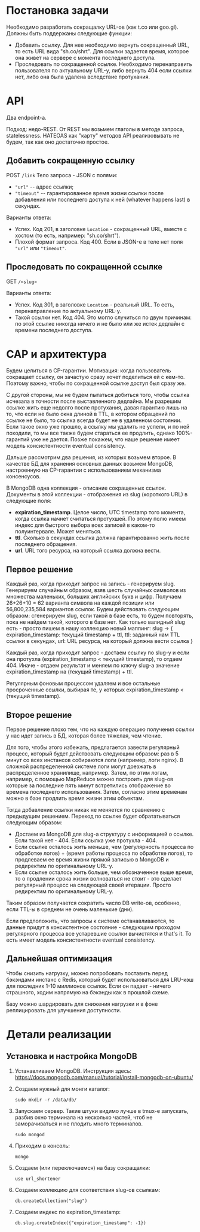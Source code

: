 # Постановка задачи

Необходимо разработать сокращалку URL-ов (как t.co или goo.gl). Должны быть поддержаны следующие функции:

  - Добавить ссылку. Для нее необходимо вернуть сокращенный URL, то есть URL вида "sh.co/shrt". Для ссылки задается время, которое она живет на сервере с момента последнего доступа.
  - Проследовать по сокращенной ссылке. Необходимо перенаправить пользователя по актуальному URL-у, либо вернуть 404 если ссылки нет, либо она была удалена вследствие протухания.

# API

Два endpoint-а.

Подход: недо-REST. От REST мы возьмем глаголы в методе запроса, statelessness. HATEOAS как "карту" методов API реализовывать не будем, так как оно достаточно простое.

## Добавить сокращенную ссылку

POST `/link`
Тело запроса - JSON с полями:
  - `"url"` -- адрес ссылки;
  - `"timeout"` -- гарантированное время жизни ссылки после добавления или последнего доступа к ней (whatever happens last) в секундах.

Варианты ответа:
  - Успех. Код 201, в заголовке `Location` - сокращенный URL, вместе с хостом (то есть, например: "sh.co/shrt").
  - Плохой формат запроса. Код 400. Если в JSON-е в теле нет поля `"url"` или `"timeout"`.

## Проследовать по сокращенной ссылке

GET `/<slug>`

Варианты ответа:

  - Успех. Код 301, в заголовке `Location` - реальный URL. То есть, перенаправление по актуальному URL-у.
  - Такой ссылки нет. Код 404. Это могло случиться по двум причинам: по этой ссылке никогда ничего и не было или же истек дедлайн с времени последнего доступа.

# CAP и архитектура

Будем целиться в CP-гарантии. Мотивация: когда пользователь сокращает ссылку, он зачастую сразу хочет поделиться ей с кем-то. Поэтому важно, чтобы по сокращенной ссылке доступ был сразу же.

С другой стороны, мы не будем пытаться добиться того, чтобы ссылка исчезала в точности после выставленного дедлайна. Мы разрешим ссылке жить еще недолго после протухания, давая гарантию лишь на то, что если не было окна длиной в TTL, в котором обращений по ссылке не было, то ссылка всегда будет не в удаленном состоянии. Если такое окно уже прошло, а ссылку мы удалить не успели, и по ней походили, то мы все также будем стараться ее продлить, однако 100%-гарантий уже не дается. Позже покажем, что наше решение имеет модель консистентности eventual consistency.

Дальше рассмотрим два решения, из которых возьмем второе.
В качестве БД для хранения основных данных возьмем MongoDB, настроенную на CP-гарантии с использованием механизма консенсусов.

В MongoDB одна коллекция - описание сокращенных ссылок. Документы в этой коллекции - отображения из slug (короткого URL) в следующие поля:

  - **expiration_timestamp**. Целое число, UTC timestamp того момента, когда ссылка начнет считаться протухшей. По этому полю имеем индекс для быстрого выбора всех записей в каком-то полуинтервале. Может меняться.
  - **ttl**. Сколько в секундах ссылка должна гарантированно жить после последнего обращения.
  - **url**. URL того ресурса, на который ссылка должна вести.
  
## Первое решение

Каждый раз, когда приходит запрос на запись - генерируем slug. Генерируем случайным образом, взяв шесть случайных символов из множества маленьких, больших английских букв и цифр. Получаем 26+26+10 = 62 варианта символа на каждой позиции или 56,800,235,584 вариантов ссылок. Будем действовать следующим образом: сгенерируем slug, если такой в базе есть, то будем повторять, пока не найдем такой, которого в базе нет. Как только валидный slug есть - просто пишем в нашу коллекцию новый маппинг: 
  slug -> {
    expiration_timestamp: текущий timestamp + ttl,
    ttl: заданный нам TTL ссылки в секундах,
    url: URL ресурса, на который должна вести ссылка
  }

Каждый раз, когда приходит запрос - достаем ссылку по slug-у и если она протухла (expiration_timestamp < текущий timestamp), то отдаем 404. Иначе - отдаем результат и меняем по ключу slug-а значение expiration_timestamp на (текущий timestamp) + ttl.

Регулярным фоновым процессом удаляем и все остальные просроченные ссылки, выбирая те, у которых expiration_timestamp < (текущий timestamp).

## Второе решение

Первое решение плохо тем, что на каждую операцию получения ссылки у нас идет запись в БД, которая более тяжелая, чем чтение.

Для того, чтобы этого избежать, предлагается завести регулярный процесс, который будет действовать следующим образом: раз в 5 минут со всех инстансов собираются логи (например, логи nginx). В сложной распределенной системе логи могут доезжать в распределенное хранилище, например. Затем, по этим логам, например, с помощью MapReducе можно построить для slug-ов которые за последние пять минут встретились отображение во времена последнего использования. Затем, согласно этим временам можно в базе продлить время жизни этим объектам.

Тогда добавление ссылки никак не меняется по сравнению с предыдущим решением. Переход по ссылке будет обрататываться следующим образом:

  - Достаем из MongoDB для slug-a структуру с информацией о ссылке. Если такой нет - 404. Если ссылка уже протухла - 404.
  - Если ссылке осталось жить меньше, чем (регулярность процесса по обработке логов) + (время работы процесса по обработке логов), то продлеваем ее время жизни прямой записью в MongoDB и редиректим по оригинальному URL-у.
  - Если ссылке осталось жить больше, чем обозначенное выше время, то о продлении срока жизни волноваться не стоит - это сделает регулярный процесс на следующей своей итерации. Просто редиректим по оригинальному URL-у.
  
Таким образом получается сократить число DB write-ов, особенно, если TTL-ы в среднем не очень маленькие (дни).

Если предположить, что запросы к системе останавливаются, то данные придут в консистентное состояние - следующим проходом регулярного процесса все устаревшие ссылки вычистятся и that's it. То есть имеет модель консистентности eventual consistency.

## Дальнейшая оптимизация

Чтобы снизить нагрузку, можно попробовать поставить перед бэкэндами инстанс с Redis, который будет использоваться для LRU-кэш для последних 1-10 миллионов ссылок. Если он падает - ничего страшного, ходим напрямую на бэкэнды как в прошлой схеме.

Базу можно шардировать для снижения нагрузки и в фоне реплицировать для улучшения доступности.

# Детали реализации

## Установка и настройка MongoDB

  1. Устанавливаем MongoDB. Инструкция здесь: https://docs.mongodb.com/manual/tutorial/install-mongodb-on-ubuntu/

  2. Создаем нужный для монги каталог:

     `sudo mkdir -r /data/db/`

  3. Запускаем сервер. Такие штуки видимо лучше в tmux-е запускать, разбив окно терминала на несколько частей, чтоб не заморачиваться и не плодить много терминалов.

     `sudo mongod`

  4. Приходим в консоль:

     `mongo`

  5. Создаем (или переключаемся) на базу сокращалки:

     `use url_shortener`

  6. Создаем коллекцию для соответствия slug-ов ссылкам:

     `db.createCollection("slug")`

  7. Создаем индекс по expiration_timestamp:

     `db.slug.createIndex({"expiration_timestamp": -1})`

